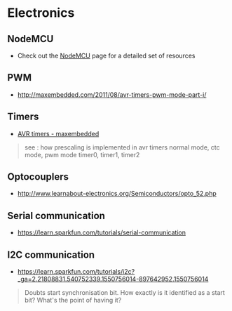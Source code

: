 # Electronics

## NodeMCU
- Check out the [NodeMCU](./NodeMCU) page for a detailed set of resources

## PWM
- http://maxembedded.com/2011/08/avr-timers-pwm-mode-part-i/

## Timers
- [AVR timers - maxembedded](https://maxembedded.wordpress.com/2011/06/22/introduction-to-avr-timers/)
> see : how prescaling is implemented in avr timers
> normal mode, ctc mode, pwm mode
> timer0, timer1, timer2

## Optocouplers
- http://www.learnabout-electronics.org/Semiconductors/opto_52.php

## Serial communication
- https://learn.sparkfun.com/tutorials/serial-communication

## I2C communication
- https://learn.sparkfun.com/tutorials/i2c?_ga=2.21808831.540752339.1550756014-897642952.1550756014

>Doubts
>start synchronisation bit. How exactly is it identified as a start bit? What's the point of having it?
